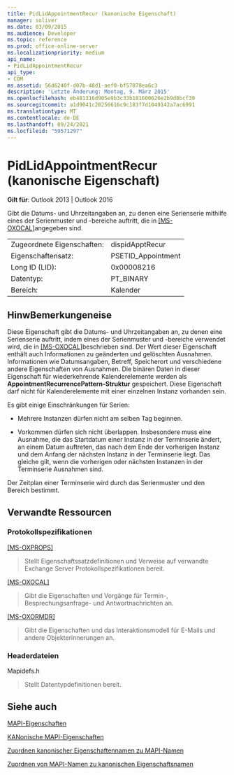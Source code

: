 ```yaml
---
title: PidLidAppointmentRecur (kanonische Eigenschaft)
manager: soliver
ms.date: 03/09/2015
ms.audience: Developer
ms.topic: reference
ms.prod: office-online-server
ms.localizationpriority: medium
api_name:
- PidLidAppointmentRecur
api_type:
- COM
ms.assetid: 56d6240f-d07b-48d1-aef0-bf57078ea6c3
description: 'Letzte Änderung: Montag, 9. März 2015'
ms.openlocfilehash: eb481316d905e9b3c33b181600626e2b9d8bcf39
ms.sourcegitcommit: a1d9041c20256616c9c183f7d1049142a7ac6991
ms.translationtype: MT
ms.contentlocale: de-DE
ms.lasthandoff: 09/24/2021
ms.locfileid: "59571297"
---
```

# <a name="pidlidappointmentrecur-canonical-property"></a>PidLidAppointmentRecur (kanonische Eigenschaft)

  
  
**Gilt für**: Outlook 2013 | Outlook 2016 
  
Gibt die Datums- und Uhrzeitangaben an, zu denen eine Serienserie mithilfe eines der Serienmuster und -bereiche auftritt, die in [[MS-OXOCAL]](https://msdn.microsoft.com/library/09861fde-c8e4-4028-9346-e7c214cfdba1%28Office.15%29.aspx)angegeben sind.
  
|||
|:-----|:-----|
|Zugeordnete Eigenschaften:  <br/> |dispidApptRecur  <br/> |
|Eigenschaftensatz:  <br/> |PSETID_Appointment  <br/> |
|Long ID (LID):  <br/> |0x00008216  <br/> |
|Datentyp:  <br/> |PT_BINARY  <br/> |
|Bereich:  <br/> |Kalender  <br/> |
   
## <a name="remarks"></a>HinwBemerkungeneise

Diese Eigenschaft gibt die Datums- und Uhrzeitangaben an, zu denen eine Serienserie auftritt, indem eines der Serienmuster und -bereiche verwendet wird, die in [[MS-OXOCAL]](https://msdn.microsoft.com/library/09861fde-c8e4-4028-9346-e7c214cfdba1%28Office.15%29.aspx)beschrieben sind. Der Wert dieser Eigenschaft enthält auch Informationen zu geänderten und gelöschten Ausnahmen. Informationen wie Datumsangaben, Betreff, Speicherort und verschiedene andere Eigenschaften von Ausnahmen. Die binären Daten in dieser Eigenschaft für wiederkehrende Kalenderelemente werden als **AppointmentRecurrencePattern-Struktur** gespeichert. Diese Eigenschaft darf nicht für Kalenderelemente mit einer einzelnen Instanz vorhanden sein. 
  
Es gibt einige Einschränkungen für Serien:
  
- Mehrere Instanzen dürfen nicht am selben Tag beginnen.
    
- Vorkommen dürfen sich nicht überlappen. Insbesondere muss eine Ausnahme, die das Startdatum einer Instanz in der Terminserie ändert, an einem Datum auftreten, das nach dem Ende der vorherigen Instanz und dem Anfang der nächsten Instanz in der Terminserie liegt. Das gleiche gilt, wenn die vorherigen oder nächsten Instanzen in der Terminserie Ausnahmen sind.
    
Der Zeitplan einer Terminserie wird durch das Serienmuster und den Bereich bestimmt.
  
## <a name="related-resources"></a>Verwandte Ressourcen

### <a name="protocol-specifications"></a>Protokollspezifikationen

[[MS-OXPROPS]](https://msdn.microsoft.com/library/f6ab1613-aefe-447d-a49c-18217230b148%28Office.15%29.aspx)
  
> Stellt Eigenschaftssatzdefinitionen und Verweise auf verwandte Exchange Server Protokollspezifikationen bereit.
    
[[MS-OXOCAL]](https://msdn.microsoft.com/library/09861fde-c8e4-4028-9346-e7c214cfdba1%28Office.15%29.aspx)
  
> Gibt die Eigenschaften und Vorgänge für Termin-, Besprechungsanfrage- und Antwortnachrichten an.
    
[[MS-OXORMDR]](https://msdn.microsoft.com/library/5454ebcc-e5d1-4da8-a598-d393b101caab%28Office.15%29.aspx)
  
> Gibt die Eigenschaften und das Interaktionsmodell für E-Mails und andere Objekterinnerungen an.
    
### <a name="header-files"></a>Headerdateien

Mapidefs.h
  
> Stellt Datentypdefinitionen bereit.
    
## <a name="see-also"></a>Siehe auch



[MAPI-Eigenschaften](mapi-properties.md)
  
[KANonische MAPI-Eigenschaften](mapi-canonical-properties.md)
  
[Zuordnen kanonischer Eigenschaftennamen zu MAPI-Namen](mapping-canonical-property-names-to-mapi-names.md)
  
[Zuordnen von MAPI-Namen zu kanonischen Eigenschaftsnamen](mapping-mapi-names-to-canonical-property-names.md)

